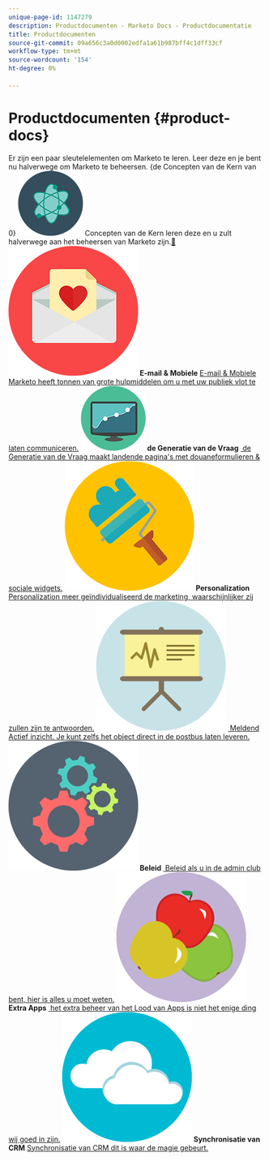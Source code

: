 ```yaml
---
unique-page-id: 1147279
description: Productdocumenten - Marketo Docs - Productdocumentatie
title: Productdocumenten
source-git-commit: 09a656c3a0d0002edfa1a61b987bff4c1dff33cf
workflow-type: tm+mt
source-wordcount: '154'
ht-degree: 0%

---
```



# Productdocumenten {#product-docs}

Er zijn een paar sleutelelementen om Marketo te leren. Leer deze en je bent nu halverwege om Marketo te beheersen.
{de Concepten van de Kern van 0} **![](assets/education-science-12.png)** Concepten van de Kern leren deze en u zult halverwege aan het beheersen van Marketo zijn.[&#128279;](product-docs/core-marketo-concepts.md)     **![E-mail &amp; Mobiele &#x200B;](assets/valentine-day-10.png) E-mail &amp; Mobiele** [&#x200B; E-mail &amp; Mobiele Marketo heeft tonnen van grote hulpmiddelen om u met uw publiek vlot te laten communiceren.](https://docs.marketo.com/pages/viewpage.action?pageId=557076)     **![de Generatie van de Vraag &#x200B;](assets/seo-04.png) de Generatie van de Vraag** [&#x200B; de Generatie van de Vraag maakt landende pagina&#39;s met douaneformulieren &amp; sociale widgets.](product-docs/demand-generation.md)     **![Personalization &#x200B;](assets/graphic-design-tools-19.png) Personalization** [&#x200B; Personalization meer geïndividualiseerd de marketing, waarschijnlijker zij zullen zijn te antwoorden.](product-docs/personalization.md)     **![Meldend &#x200B;](assets/office-21.png)** [&#x200B; Meldend Actief inzicht. Je kunt zelfs het object direct in de postbus laten leveren.](product-docs/reporting.md)     **![Beleid &#x200B;](assets/technology-08.png) Beleid** [&#x200B; Beleid als u in de admin club bent, hier is alles u moet weten.](https://docs.marketo.com/display/DOCS/Administration)     **![Extra Apps &#x200B;](assets/food-10.png) Extra Apps** [&#x200B; het extra beheer van het Lood van Apps is niet het enige ding wij goed in zijn.](product-docs/additional-apps.md)     **![de Synchronisatie van CRM &#x200B;](assets/seo-33.png) Synchronisatie van CRM** [&#x200B; Synchronisatie van CRM dit is waar de magie gebeurt.](product-docs/crm-sync.md)
